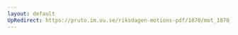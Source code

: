 ```yaml
---
layout: default
UpRedirect: https://pruto.im.uu.se/riksdagen-motions-pdf/1870/mot_1870__ak__86/mot_1870__ak__86-001.pdf
---
```

